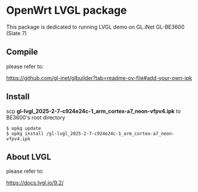 # OpenWrt LVGL package

This package is dedicated to running LVGL demo on GL.iNet GL-BE3600 (Slate 7)

## Compile

please refer to:

https://github.com/gl-inet/glbuilder?tab=readme-ov-file#add-your-own-ipk

## Install

scp **gl-lvgl_2025-2-7-c924e24c-1_arm_cortex-a7_neon-vfpv4.ipk** to BE3600's root directory

```
$ opkg update
$ opkg install /gl-lvgl_2025-2-7-c924e24c-1_arm_cortex-a7_neon-vfpv4.ipk
```

## About LVGL

please refer to:

https://docs.lvgl.io/9.2/